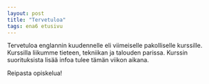 ```yaml
---
layout: post
title: "Tervetuloa"
tags: ena6 etusivu
---
```


Tervetuloa englannin kuudennelle eli viimeiselle pakolliselle kurssille. Kurssilla liikumme tieteen, tekniikan ja talouden parissa. Kurssin suorituksista lisää infoa tulee tämän viikon aikana.

Reipasta opiskelua!

